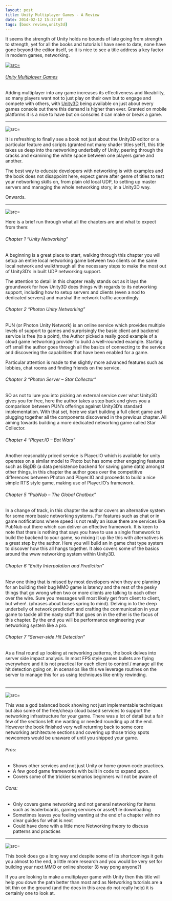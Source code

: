 ```yaml
---
layout: post
title: Unity Multiplayer Games - A Review
date: 2014-02-12 15:37:07
tags: [book review,unity3d]
---
```


It seems the strength of Unity holds no bounds of late going from strength to strength, yet for all the books and tutorials I have seen to date, none have gone beyond the editor itself, so it is nice to see a title address a key factor in modern games, networking.

[![ src=]()](http://bit.ly/1ct8u9F)

###### [Unity Multiplayer Games](http://bit.ly/1ct8u9F)

Adding multiplayer into any game increases its effectiveness and likeability, so many players want not to just play on their own but to engage and compete with others, with [Unity3D](http://unity3d.com/) being available on just about every games console out there this demand is higher than ever.  Granted on mobile platforms it is a nice to have but on consoles it can make or break a game.

* * *

![src=]()

It is refreshing to finally see a book not just about the Unity3D editor or a particular feature and scripts (granted not many shader titles yet?), this title takes us deep into the networking underbelly of Unity, peering through the cracks and examining the white space between one players game and another.

The best way to educate developers with networking is with examples and the book does not disappoint here, expect genre after genre of titles to test your networking skills on, from plain old local UDP, to setting up master servers and managing the whole networking story, in a Unity3D way.

 

Onwards.

* * *

![src=]()

Here is a brief run through what all the chapters are and what to expect from them:

###### Chapter 1 “Unity Networking”

A beginning is a great place to start, walking through this chapter you will setup an entire local networking game between two clients on the same local network and walkthrough all the necessary steps to make the most out of Unity3D’s in built UDP networking support.

The attention to detail in this chapter really stands out as it lays the groundwork for how Unity3D does things with regards to its networking support, including how to setup servers and clients (even a nod to dedicated servers) and marshal the network traffic accordingly.

###### Chapter 2 “Photon Unity Networking”

PUN (or Photon Unity Network)  is an online service which provides multiple levels of support to games and surprisingly the basic client and backend service is free (to a point), the Author picked a really good example of a cloud game networking provider to build a well-rounded example.  Starting off small the author goes through all the basics of connecting to the service and discovering the capabilities that have been enabled for a game.

Particular attention is made to the slightly more advanced features such as lobbies, chat rooms and finding friends on the service.

###### Chapter 3 “Photon Server – Star Collector”

SO as not to lure you into picking an external service over what Unity3D gives you for free, here the author takes a step back and gives you a comparison between PUN’s offerings against Unity3D’s standard implementation.  With that set, here we start building a full client game and plugging together all the components discovered in the previous chapter.  All aiming towards building a more dedicated networking game called Star Collector.

###### Chapter 4 “Player.IO – Bot Wars”

Another reasonably priced service is Player.IO which is available for unity operates on a similar model to Photo but has some other engaging features such as BigDB (a data persistence backend for saving game data) amongst other things, in this chapter the author goes over the competitive differences between Photon and Player.IO and proceeds to build a nice simple RTS style game, making use of Player.IO’s framework.

###### Chapter 5 “PubNub – The Global Chatbox”

In a change of track, in this chapter the author covers an alternative system for some more basic networking systems.  For features such as chat or in game notifications where speed is not really an issue there are services like PubNub out there which can deliver an effective framework.  It is keen to note that there is nothing that says you have to use a single framework to build the backend to your game, so mixing it up like this with alternatives is a great step by the author.  Here you will build an in game chat type system to discover how this all hangs together.  It also covers some of the basics around the www networking system within Unity3D.

###### Chapter 6 “Entity Interpolation and Prediction”

Now one thing that is missed by most developers when they are planning for an building their bug MMO game is latency and the rest of the pesky things that go wrong when two or more clients are talking to each other over the wire.  Sure you messages will most likely get from client to client, but when!. (phrases about buses spring to mind). Delving in to the deep underbelly of network prediction and crafting the communication in your game to tackle all the nasty stuff that goes on in the ether is the focus of this chapter. By the end you will be performance engineering your networking system like a pro.

###### Chapter 7 “Server-side Hit Detection”

As a final round up looking at networking patterns, the book delves into server side impact analysis. In most FPS style games bullets are flying everywhere and it is not practical for each client to control / manage all the hit detection going on, in scenarios like this we leverage routines on the server to manage this for us using techniques like entity rewinding.

###### 

* * *

![src=]()

This was a god balanced book showing not just implementable techniques but also some of the free/cheap cloud based services to support the networking infrastructure for your game.  There was a lot of detail but a fair few of the sections left me wanting or needed rounding up at the end.  However the book finished very well returning back to some core networking architecture sections and covering up those tricky spots newcomers would be unaware of until you shipped your game.

###### Pros:

- Shows other services and not just Unity or home grown code practices.
- A few good game frameworks with built in code to expand upon.
- Covers some of the trickier scenarios beginners will not be aware of

###### Cons:

- Only covers game networking and not general networking for items such as leaderboards, gaming services or asset/file downloading
- Sometimes leaves you feeling wanting at the end of a chapter with no clear guides for what is next
- Could have done with a little more Networking theory to discuss patterns and practices

* * *

![src=]()

This book does go a long way and despite some of its shortcomings it gets you almost to the end, a little more research and you would be very set for building your next MMO or online shooter (8 way pong anyone?)

If you are looking to make a multiplayer game with Unity then this title will help you down the path better than most and as Networking tutorials are a bit thin on the ground (and the docs in this area do not really help) it is certainly one to look at.

